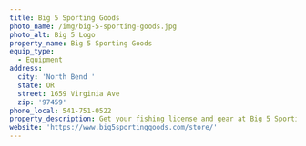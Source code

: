 ```yaml
---
title: Big 5 Sporting Goods
photo_name: /img/big-5-sporting-goods.jpg
photo_alt: Big 5 Logo
property_name: Big 5 Sporting Goods
equip_type:
  - Equipment
address:
  city: 'North Bend '
  state: OR
  street: 1659 Virginia Ave
  zip: '97459'
phone_local: 541-751-0522
property_description: Get your fishing license and gear at Big 5 Sporting Goods in North Bend!
website: 'https://www.big5sportinggoods.com/store/'
---
```


